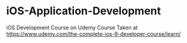 # iOS-Application-Development
iOS Development Course on Udemy
Course Taken at https://www.udemy.com/the-complete-ios-9-developer-course/learn/
